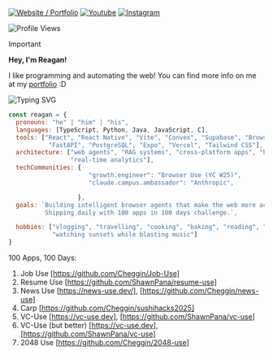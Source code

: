 [![Website / Portfolio](https://img.shields.io/badge/Website%20%2F%20Portfolio-7C3AED?style=for-the-badge&logo=vercel&logoColor=white)](https://reaganhsu.com)
[![Youtube](https://img.shields.io/badge/Youtube-red?style=for-the-badge&logo=youtube)](https://www.youtube.com/@ReaganHsu123)
[![Instagram](https://img.shields.io/badge/Instagram-E4405F?style=for-the-badge&logo=instagram&logoColor=white)](https://www.instagram.com/reagan._.hsu/)

![Profile Views](https://komarev.com/ghpvc/?username=Cheggin&color=blue&style=for-the-badge&label=Profile+Views)

> [!IMPORTANT]
> 
> **Hey, I'm Reagan!**
> 
> I like programming and automating the web! You can find more info on me at my [portfolio](https://reaganhsu.com) :D

<img src="https://readme-typing-svg.herokuapp.com/?font=Fira+Code&size=30&duration=4000&pause=2000&color=FFFFFF&width=500&height=80&lines=About+Me" alt="Typing SVG" />

```javascript
const reagan = {
  pronouns: "he" | "him" | "his",
  languages: [TypeScript, Python, Java, JavaScript, C],
  tools: ["React", "React Native", "Vite", "Convex", "Supabase", "Browser Use", 
           "FastAPI", "PostgreSQL", "Expo", "Vercel", "Tailwind CSS"],
  architecture: ["web agents", "RAG systems", "cross-platform apps", "browser extensions", 
                 "real-time analytics"],
  techCommunities: {
                      "growth.engineer": "Browser Use (YC W25)",
                      "claude.campus.ambassador": "Anthropic",

                   },
  goals: `Building intelligent browser agents that make the web more accessible and automated. 
          Shipping daily with 100 apps in 100 days challenge.`,

  hobbies: ["vlogging", "travelling", "cooking", "baking", "reading", "gym", "volleyball",
            "watching sunsets while blasting music"]
}

```

100 Apps, 100 Days:
1. Job Use [https://github.com/Cheggin/Job-Use]
2. Resume Use [https://github.com/ShawnPana/resume-use]
3. News Use [https://news-use.dev/], [https://github.com/Cheggin/news-use]
4. Carp [https://github.com/Cheggin/sushihacks2025]
5. VC-Use [https://vc-use.dev], [https://github.com/ShawnPana/vc-use]
6. VC-Use (but better) [https://vc-use.dev], [https://github.com/ShawnPana/vc-use]
7. 2048 Use [https://github.com/Cheggin/2048-use]
